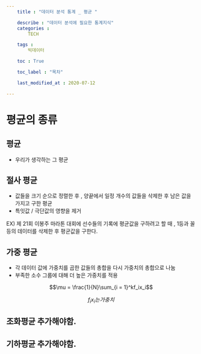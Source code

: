 ```yaml
---
    title : "데이터 분석 통계 _ 평균 "

    describe : "데이터 분석에 필요한 통계지식" 
    categories : 
        TECH   

    tags :
        빅데이터

    toc : True

    toc_label : "목차"        

    last_modified_at : 2020-07-12

---
```

# 평균의 종류

## 평균
* 우리가 생각하는 그 평균

## 절사 평균
* 값들을 크기 순으로 정렬한 후 , 양끝에서 일정 개수의 값들을 삭제한 후 남은 값을 가지고 구한 평균
* 특잇값 / 극단값의 영향을 제거

EX) 제 21회 이봉주 마라톤 대회에 선수들의 기록에 평균값을 구하려고 할 때 , 1등과 꼴등의 데이터를 삭제한 후 평균값을 구한다.


## 가중 평균
* 각 데이터 값에 가중치를 곱한 값들의 총합을 다시 가중치의 총합으로 나눔
* 부족한 소수 그룹에 대해 더 높은 가중치를 적용

$$\mu  = \frac{1}{N}\sum_{i = 1}^kf_ix_i$$

$$f_ix_i 는 가충치$$

## 조화평균 추가해야함.

## 기하평균 추가해야함.